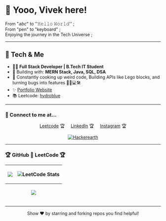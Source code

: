 # 👋 Yooo, Vivek here!

From "𝘢𝘣𝘤" to ''𝙷𝚎𝚕𝚕𝚘 𝚆𝚘𝚛𝚕𝚍'' ; <br/>
From "pen" to "keyboard" ; <br/>
Enjoying the journey in the Tech Universe ;


---

## 🚀 Tech & Me

<!--  <img src="https://media.giphy.com/media/hvRJCLFzcasrR4ia7z/giphy.gif" align="center" width="200"/> &nbsp;&nbsp;&nbsp;&nbsp; -->
- 👨‍💻 **Full Stack Developer | B.Tech IT Student**
- 🚀 Building with: **MERN Stack, Java, SQL, DSA**
- 🌱 Constantly cooking up weird code, Building APIs like Lego blocks, and turning bugs into features 😮‍💨💻🛠️
- ✨ [Portfolio Website](https://hydrobluee.github.io/portfolio/)
- 📚 Leetcode: [hydroblue](https://leetcode.com/hydroblue/)

---

<!--
Here are a few things about me:
- 👨‍💻 **Full Stack Developer | B.Tech IT Student**
- 🚀 Building with: **MERN Stack, Java, SQL, DSA**
- ✨ [Portfolio Website](https://vvek17.github.io/portfolio/)
- 📚 Leetcode: [vVek17](https://leetcode.com/vVek17/)
- 🌱 Always exploring new tech, creative code, and design
- 🎨 I paint for fun & 🍳 enjoy cooking new recipes
- 📫 How to reach me:  
      <a href="https://www.linkedin.com/in/vvek17/" rel="nofollow">LinkedIn Profile</a>  
      <a href="mailto:vivek17102005@gmail.com">Email</a>
- 🔗 Socials:  
      <a href="https://www.instagram.com/hydro.bluee/" rel="nofollow">Instagram</a> • 
      <a href="https://vvek17.github.io/portfolio/" rel="nofollow">Portfolio</a>
-->

### 💌 Connect to me at...

<p align="center">
<a href="https://leetcode.com/vVek17/" rel="nofollow">Leetcode</a> 🏆
&nbsp;&nbsp;&nbsp;&nbsp;<a href="https://www.linkedin.com/in/vvek17/" rel="nofollow">LinkedIn</a> 🏆
&nbsp;&nbsp;&nbsp;&nbsp;<a href="https://www.instagram.com/hydro.bluee/" rel="nofollow">Instagram</a> 🏆
</p>

<!-- Gree Dot animation-->
<div align="center">
      <a  href="https://github.com/MAZHARMIK/Interview_DS_Algo/blob/master/github-user-contribution.svg" rel="nofollow"><img       src="https://github.com/MAZHARMIK/Interview_DS_Algo/blob/master/github-user-contribution.svg" alt="Hackerearth" data-canonical-src="https://github.com/MAZHARMIK/Interview_DS_Algo/blob/master/github-user-contribution.svg" style="max-width:100%;"></a>
</div>

---

### 🏆 GitHub 🤍 LeetCode 🏆

<table>
      <thead>
            <tr>
                  <th>
                        <p align="center">
                              <img src="https://github-readme-stats.vercel.app/api?username=vVek17&show_icons=true&theme=radical">
                        </p>
                  </th>
                  <th>
                        <p align="center">
                              <img src="https://leetcard.jacoblin.cool/vVek17?theme=dark&font=Baloo+Bhai&ext=contest&border=1&animation=true" alt="LeetCode Stats">
                        </p>
                  </th>
            </tr>
            <tr>
                  <th colspan="2">
                        <p align="center">
                              <img src="https://github-readme-streak-stats.herokuapp.com/?user=vVek17">
                        </p>
                  </th>
            </tr>
      </thead>
</table>

<!--
<p align="center">
  <img src="https://github-readme-stats.vercel.app/api/top-langs/?username=vVek17&layout=compact&theme=gradient&bg_color=1e1e2f,23243f,2a2d4d,3c366b&title_color=ff79c6&text_color=8be9fd&border_radius=16">
</p>
-->

---

<p align="center">Show ❤️ by starring and forking repos you find helpful!</p>
